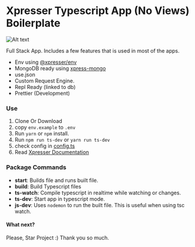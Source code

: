 # Xpresser Typescript App (No Views) Boilerplate

![Alt text](https://cdn.jsdelivr.net/npm/xpresser/xpresser-logo-black.png "Xpresser Logo")

Full Stack App. Includes a few features that is used in most of the apps.

- Env using [@xpresser/env](https://npmjs.com/package/@xpresser/env)
- MongoDB ready using [xpress-mongo](https://npmjs.com/package/xpress-mongo)
- use.json
- Custom Request Engine.
- Repl Ready (linked to db)
- Prettier (Development)

### Use

1. Clone Or Download
2. copy `env.example` to `.env`
3. Run `yarn` or `npm` install.
4. Run `npm run ts-dev` or `yarn run ts-dev`
5. check config in [config.ts](./config.ts)
6. Read [Xpresser Documentation](https://xpresserjs.com/typescript)

### Package Commands

- **start**: Builds file and runs built file.
- **build**: Build Typescript files
- **ts-watch**: Compile typescript in realtime while watching or changes.
- **ts-dev**: Start app in typescript mode.
- **js-dev**: Uses `nodemon` to run the built file. This is useful when using tsc watch.

#### What next?

Please, Star Project :)
Thank you so much.
